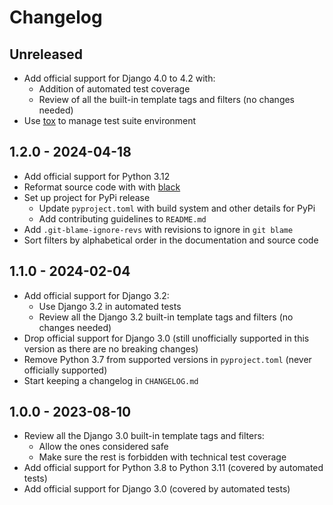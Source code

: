 # Changelog

## Unreleased

- Add official support for Django 4.0 to 4.2 with:
    - Addition of automated test coverage
    - Review of all the built-in template tags and filters (no changes needed)
- Use [tox](https://tox.wiki/) to manage test suite environment

## 1.2.0 - 2024-04-18

- Add official support for Python 3.12
- Reformat source code with with [black](https://pypi.org/project/black/)
- Set up project for PyPi release
    - Update `pyproject.toml` with build system and other details for PyPi
    - Add contributing guidelines to `README.md`
- Add `.git-blame-ignore-revs` with revisions to ignore in `git blame`
- Sort filters by alphabetical order in the documentation and source code

## 1.1.0 - 2024-02-04

- Add official support for Django 3.2:
    - Use Django 3.2 in automated tests
    - Review all the Django 3.2 built-in template tags and filters (no changes needed)
- Drop official support for Django 3.0 (still unofficially supported in this version as there are no breaking changes)
- Remove Python 3.7 from supported versions in `pyproject.toml` (never officially supported)
- Start keeping a changelog in `CHANGELOG.md`

## 1.0.0 - 2023-08-10

- Review all the Django 3.0 built-in template tags and filters:
    - Allow the ones considered safe
    - Make sure the rest is forbidden with technical test coverage
- Add official support for Python 3.8 to Python 3.11 (covered by automated tests)
- Add official support for Django 3.0 (covered by automated tests)
